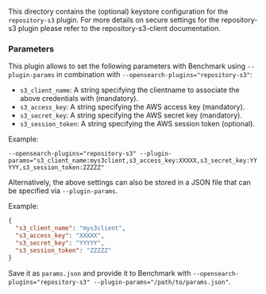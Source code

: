 This directory contains the (optional) keystore configuration for the `repository-s3` plugin.
For more details on secure settings for the repository-s3 plugin please refer to the repository-s3-client documentation.

### Parameters

This plugin allows to set the following parameters with Benchmark using `--plugin-params` in combination with `--opensearch-plugins="repository-s3"`:

* `s3_client_name`: A string specifying the clientname to associate the above credentials with (mandatory).
* `s3_access_key`: A string specifying the AWS access key (mandatory).
* `s3_secret_key`: A string specifying the AWS secret key (mandatory).
* `s3_session_token`: A string specifying the AWS session token (optional).

Example:

`--opensearch-plugins="repository-s3" --plugin-params="s3_client_name:mys3client,s3_access_key:XXXXX,s3_secret_key:YYYYY,s3_session_token:ZZZZZ"`

Alternatively, the above settings can also be stored in a JSON file that can be specified via `--plugin-params`.

Example:

```json
{
  "s3_client_name": "mys3client",
  "s3_access_key": "XXXXX",
  "s3_secret_key": "YYYYY",
  "s3_session_token": "ZZZZZ"
}
```

Save it as `params.json` and provide it to Benchmark with `--opensearch-plugins="repository-s3" --plugin-params="/path/to/params.json"`.
